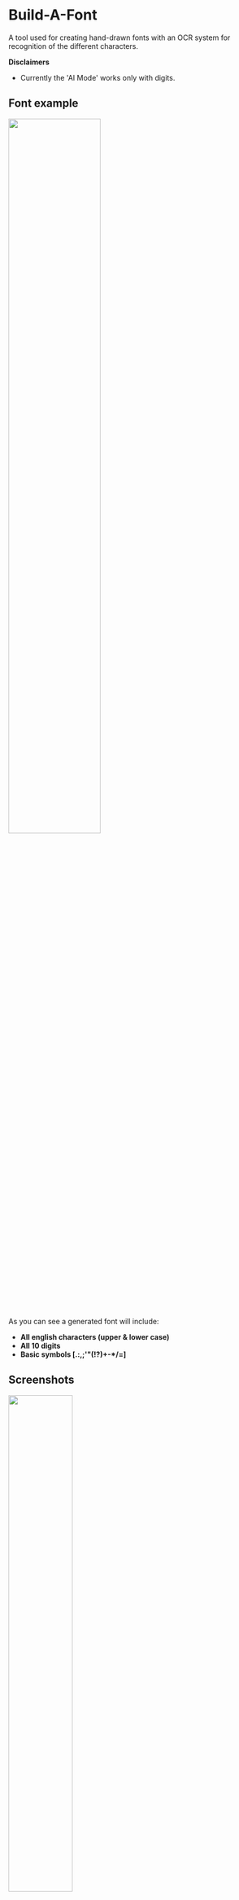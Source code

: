 # Build-A-Font
A tool used for creating hand-drawn fonts with an OCR system for recognition of the different characters.

**Disclaimers**

- Currently the 'AI Mode' works only with digits.
## Font example
<img src="https://user-images.githubusercontent.com/69503198/180598690-414e14d1-2e93-4194-bd53-bb4ebf731ce9.png" width=60%><img/>

As you can see a generated font will include:
- **All english characters (upper & lower case)**
- **All 10 digits**
- **Basic symbols [.:,;'"(!?)+-*/=]**
## Screenshots
<img src="https://user-images.githubusercontent.com/69503198/180600403-5a81e98d-1ecf-4a26-9ee4-607273c8a43a.png" width=50%><img/>

<img src="https://user-images.githubusercontent.com/69503198/180600404-175a0bda-5dd7-4e37-9c7a-2e31e369d278.png" width=50%><img/>

<img src="https://user-images.githubusercontent.com/69503198/180600406-c456e723-7f8b-4682-92a6-d76d899763b9.png" width=50%><img/>

<img src="https://user-images.githubusercontent.com/69503198/180600408-1dab80bb-26c6-42db-a505-1276b185d617.png" width=50%><img/>

<img src="https://user-images.githubusercontent.com/69503198/180600409-b6e796a8-5d64-4ada-8162-4f5d244d336f.png" width=50%><img/>

https://user-images.githubusercontent.com/69503198/180600642-eddd47dd-0b5c-4f62-9536-457a6424428d.mp4

